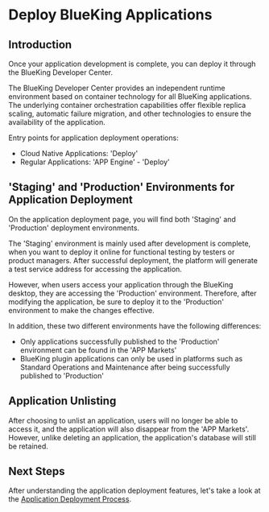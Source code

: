 # Deploy BlueKing Applications

## Introduction

Once your application development is complete, you can deploy it through the BlueKing Developer Center.

The BlueKing Developer Center provides an independent runtime environment based on container technology for all BlueKing applications. The underlying container orchestration capabilities offer flexible replica scaling, automatic failure migration, and other technologies to ensure the availability of the application.

Entry points for application deployment operations:

- Cloud Native Applications: 'Deploy'
- Regular Applications: 'APP Engine' - 'Deploy'

## 'Staging' and 'Production' Environments for Application Deployment

On the application deployment page, you will find both 'Staging' and 'Production' deployment environments.

The 'Staging' environment is mainly used after development is complete, when you want to deploy it online for functional testing by testers or product managers. After successful deployment, the platform will generate a test service address for accessing the application.

However, when users access your application through the BlueKing desktop, they are accessing the 'Production' environment. Therefore, after modifying the application, be sure to deploy it to the 'Production' environment to make the changes effective.

In addition, these two different environments have the following differences:

- Only applications successfully published to the 'Production' environment can be found in the 'APP Markets'
- BlueKing plugin applications can only be used in platforms such as Standard Operations and Maintenance after being successfully published to 'Production'

## Application Unlisting

After choosing to unlist an application, users will no longer be able to access it, and the application will also disappear from the 'APP Markets'. However, unlike deleting an application, the application's database will still be retained.

## Next Steps

After understanding the application deployment features, let's take a look at the [Application Deployment Process](./deploy_flow.md).